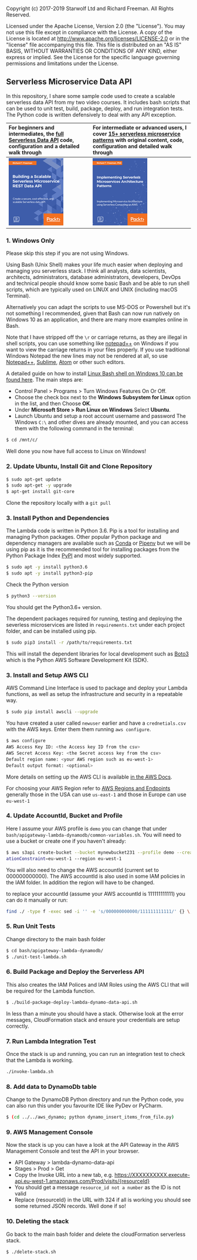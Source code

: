 Copyright (c) 2017-2019 Starwolf Ltd and Richard Freeman. All Rights Reserved.

Licensed under the Apache License, Version 2.0 (the "License").
You may not use this file except in compliance with the License.
A copy of the License is located at http://www.apache.org/licenses/LICENSE-2.0 or in the "license" file accompanying this file. This file is distributed on an "AS IS" BASIS, WITHOUT WARRANTIES OR CONDITIONS OF ANY KIND, either express or implied. See the License for the specific language governing permissions and limitations under the License.

## Serverless Microservice Data API

In this repository, I share some sample code used to create a scalable serverless data API from my two video courses. It includes bash scripts that can be used to unit test, build, package, deploy, and run integration tests. The Python code is written defensively to deal with any API exception.

|For beginners and intermediates, the [full Serverless Data API](https://www.packtpub.com/application-development/building-scalable-serverless-microservice-rest-data-api-video) code, configuration and a detailed walk through |For intermediate or advanced users, I cover [15+ serverless microservice patterns](https://www.packtpub.com/application-development/implementing-serverless-microservices-architecture-patterns-video) with original content, code, configuration and detailed walk through |
|:----------|:-------------|
| [![Building a Scalable Serverless Microservice REST Data API Video Course](./images/building-scalable-serverless-microservice-rest-data-api-video.png "Building a Scalable Serverless Microservice REST Data API Video Course")](https://www.packtpub.com/application-development/building-scalable-serverless-microservice-rest-data-api-video)|  [![Implementing Serverless Microservices Architecture Patterns Video Course](./images/implementing-serverless-microservices-architecture-patterns-video.png "Implementing Serverless Microservices Architecture Patterns Video Course")](https://www.packtpub.com/application-development/implementing-serverless-microservices-architecture-patterns-video) |


### 1. Windows Only

Please skip this step if you are not using Windows.

Using Bash (Unix Shell) makes your life much easier when deploying and managing you serverless stack. I think all analysts, data scientists, architects, administrators, database administrators, developers, DevOps and technical people should know some basic Bash and be able to run shell scripts, which are typically used on LINUX and UNIX (including macOS Terminal).

Alternatively you can adapt the scripts to use MS-DOS or Powershell but it's not something I recommended, given that Bash can now run natively on Windows 10 as an application, and there are many more examples online in Bash.

Note that I have stripped off the `\r` or carriage returns, as they are illegal in shell scripts, you can use something like [notepad++](https://notepad-plus-plus.org/) on Windows if you want to view the carriage returns in your files properly. If you use traditional Windows Notepad the new lines may not be rendered at all, so use [Notepad++](https://notepad-plus-plus.org/), [Sublime](https://www.sublimetext.com/), [Atom](https://atom.io/) or other such editors.

A detailed guide on how to install [Linux Bash shell on Windows 10 can be found here](https://www.howtogeek.com/249966/how-to-install-and-use-the-linux-bash-shell-on-windows-10/). The main steps are:
* Control Panel > Programs > Turn Windows Features On Or Off.
* Choose the check box next to the **Windows Subsystem for Linux** option in the list, and then Choose **OK**.
* Under **Microsoft Store > Run Linux on Windows** Select **Ubuntu**.
* Launch Ubuntu and setup a root account username and password
The Windows `C:\` and other dives are already mounted, and you can access them with the following command in the terminal:
```bash
$ cd /mnt/c/
```

Well done you now have full access to Linux on Windows!

### 2. Update Ubuntu, Install Git and Clone Repository
```bash
$ sudo apt-get update
$ sudo apt-get -y upgrade
$ apt-get install git-core
```
Clone the repository locally with a `git pull`

### 3. Install Python and Dependencies

The Lambda code is written in Python 3.6. Pip is a tool for installing and managing Python packages. Other popular Python package and dependency managers are available such as [Conda](https://conda.io/docs/index.html) or [Pipenv](https://pipenv.readthedocs.io) but we will be using pip as it is the recommended tool for installing packages from the Python Package Index [PyPI](https://pypi.org/) and most widely supported.

```bash
$ sudo apt -y install python3.6
$ sudo apt -y install python3-pip
```

Check the Python version
```bash
$ python3 --version
```
You should get the Python3.6+ version.

The dependent packages required for running, testing and deploying the severless microservices are listed in `requirements.txt` under each project folder, and can be installed using pip.
```bash
$ sudo pip3 install -r /path/to/requirements.txt
```
This will install the dependent libraries for local development such as [Boto3](https://boto3.amazonaws.com) which is the Python AWS Software Development Kit (SDK).

### 3. Install and Setup AWS CLI

AWS Command Line Interface is used to package and deploy your Lambda functions, as well as setup the infrastructure and security in a repeatable way.

```bash
$ sudo pip install awscli --upgrade
```

You have created a user called `newuser` earlier and have a `crednetials.csv` with the AWS keys. Enter them them running `aws configure`.

```bash
$ aws configure
AWS Access Key ID: <the Access key ID from the csv>
AWS Secret Access Key: <the Secret access key from the csv>
Default region name: <your AWS region such as eu-west-1>
Default output format: <optional>
```

More details on setting up the AWS CLI is available [in the AWS Docs](https://docs.aws.amazon.com/lambda/latest/dg/setup-awscli.html).

For choosing your AWS Region refer to [AWS Regions and Endpoints](https://docs.aws.amazon.com/general/latest/gr/rande.html) generally those in the USA can use `us-east-1` and those in Europe can use `eu-west-1`

### 4. Update AccountId, Bucket and Profile
Here I assume your AWS profile is `demo` you can change that under `bash/apigateway-lambda-dynamodb/common-variables.sh`.
You will need to use a bucket or create one if you haven't already:
```bash
$ aws s3api create-bucket --bucket mynewbucket231 --profile demo --create-bucket-configuration Loc
ationConstraint=eu-west-1 --region eu-west-1

```
You will also need to change the AWS accountId (current set to 000000000000). The AWS accountId is also used in some IAM policies in the IAM folder. In addition the region will have to be changed.

to replace your accountId (assume your AWS accountId is 111111111111) you can do it manually or run:
```bash
find ./ -type f -exec sed -i '' -e 's/000000000000/111111111111/' {} \;
```

### 5. Run Unit Tests
Change directory to the main bash folder
```bash
$ cd bash/apigateway-lambda-dynamodb/
$ ./unit-test-lambda.sh
```

### 6. Build Package and Deploy the Serverless API
This also creates the IAM Polices and IAM Roles using the AWS CLI that will be required for the Lambda function.
```bash
$ ./build-package-deploy-lambda-dynamo-data-api.sh
```
In less than a minute you should have a stack. Otherwise look at the error messages, CloudFormation stack and ensure your credentials are setup correctly.

### 7. Run Lambda Integration Test
Once the stack is up and running, you can run an integration test to check that the Lambda is working.
```bash
./invoke-lambda.sh
```

### 8. Add data to DynamoDb table

Change to the DynamoDB Python directory and run the Python code, you can also run this under you favourite IDE like PyDev or PyCharm.
```bash
$ (cd ../../aws_dynamo; python dynamo_insert_items_from_file.py)
```

### 9. AWS Management Console
Now the stack is up you can have a look at the API Gateway in the AWS Management Console and test the API in your browser.
* API Gateway > lambda-dynamo-data-api
* Stages > Prod > Get
* Copy the Invoke URL into a new tab, e.g. https://XXXXXXXXXX.execute-api.eu-west-1.amazonaws.com/Prod/visits/{resourceId}
* You should get a message `resource_id not a number` as the ID is not valid
* Replace {resourceId} in the URL with 324
if all is working you should see some returned JSON records. Well done if so!

### 10. Deleting the stack
Go back to the main bash folder and delete the cloudFormation serverless stack.

```bash
$ ./delete-stack.sh
```
